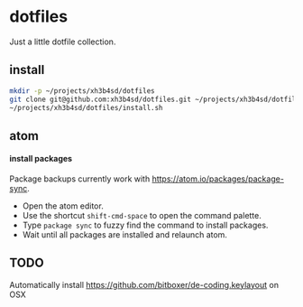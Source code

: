# dotfiles

Just a little dotfile collection.

## install

```bash
mkdir -p ~/projects/xh3b4sd/dotfiles
git clone git@github.com:xh3b4sd/dotfiles.git ~/projects/xh3b4sd/dotfiles
~/projects/xh3b4sd/dotfiles/install.sh
```

## atom

#### install packages
Package backups currently work with https://atom.io/packages/package-sync.

- Open the atom editor.
- Use the shortcut `shift-cmd-space` to open the command palette.
- Type `package sync` to fuzzy find the command to install packages.
- Wait until all packages are installed and relaunch atom.

## TODO

Automatically install https://github.com/bitboxer/de-coding.keylayout on OSX
